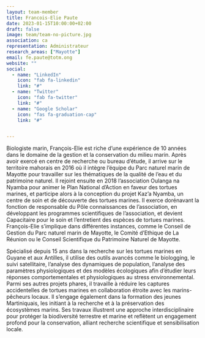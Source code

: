 ```yaml
---
layout: team-member
title: Francois-Elie Paute
date: 2023-01-15T10:00:00+02:00
draft: false
image: team/team-no-picture.jpg
association: ca
representation: Administrateur
research_areas: ["Mayotte"]
email: fe.paute@totm.ong
website: ""
social:
  - name: "LinkedIn"
    icon: "fab fa-linkedin"
    link: "#"
  - name: "Twitter"
    icon: "fab fa-twitter"
    link: "#"
  - name: "Google Scholar"
    icon: "fas fa-graduation-cap"
    link: "#"


---
```


Biologiste marin, François-Elie est riche d’une expérience de 10 années dans le domaine de la gestion et la conservation du milieu marin. Après avoir exercé en centre de recherche ou bureau d’étude, il arrive sur le territoire mahorais en 2016 où il intègre l’équipe du Parc naturel marin de Mayotte pour travailler sur les thématiques de la qualité de l’eau et du patrimoine naturel. Il rejoint ensuite en 2018 l’association Oulanga na Nyamba pour animer le Plan National d’Action en faveur des tortues marines, et participe alors à la conception du projet Kaz’a Nyamba, un centre de soin et de découverte des tortues marines. Il exerce dorénavant la fonction de responsable du Pôle connaissances de l’association, en développant les programmes scientifiques de l’association, et devient Capacitaire pour le soin et l’entretient des espèces de tortues marines. François-Elie s’implique dans différentes instances, comme le Conseil de Gestion du Parc naturel marin de Mayotte, le Comité d’Ethique de La Réunion ou le Conseil Scientifique du Patrimoine Naturel de Mayotte.

Spécialisé depuis 15 ans dans la recherche sur les tortues marines en Guyane et aux Antilles, il utilise des outils avancés comme le biologging, le suivi satellitaire, l’analyse des dynamiques de population, l’analyse des paramètres physiologiques et des modèles écologiques afin d’étudier leurs réponses comportementales et physiologiques au stress environnemental. Parmi ses autres projets phares, il travaille à réduire les captures accidentelles de tortues marines en collaboration étroite avec les marins-pêcheurs locaux. Il s’engage également dans la formation des jeunes Martiniquais, les initiant à la recherche et à la préservation des écosystèmes marins. Ses travaux illustrent une approche interdisciplinaire pour protéger la biodiversité terrestre et marine et reflètent un engagement profond pour la conservation, alliant recherche scientifique et sensibilisation locale. 